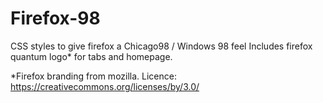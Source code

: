 # Firefox-98
CSS styles to give firefox a Chicago98 / Windows 98 feel
Includes firefox quantum logo* for tabs and homepage. 

*Firefox branding from mozilla. Licence: https://creativecommons.org/licenses/by/3.0/
